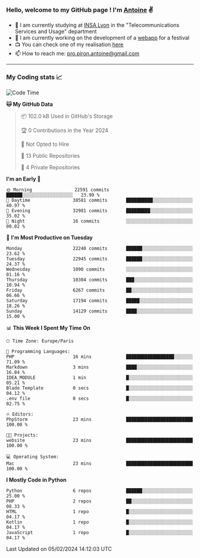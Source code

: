 ### Hello, welcome to my GitHub page ! I'm [Antoine](https://github.com/AntoinePiron) ✌️

- 🌱 I am currently studying at [INSA Lyon](https://www.insa-lyon.fr) in the "Telecommunications Services and Usage" department
- 🔭 I am currently working on the development of a [webapp](https://github.com/24HeuresINSA/Overbookd) for a festival
- 📺 You can check one of my realisation [here](https://astustc.fr)
- 📫 How to reach me: [pro.piron.antoine@gmail.com](mailto:pro.piron.antoine@gmail.com)

---

### My Coding stats 📈
<!--START_SECTION:waka-->
![Code Time](http://img.shields.io/badge/Code%20Time-204%20hrs%2015%20mins-blue)

**🐱 My GitHub Data** 

> 📦 102.0 kB Used in GitHub's Storage 
 > 
> 🏆 0 Contributions in the Year 2024
 > 
> 🚫 Not Opted to Hire
 > 
> 📜 13 Public Repositories 
 > 
> 🔑 4 Private Repositories 
 > 
**I'm an Early 🐤** 

```text
🌞 Morning                22591 commits       ██████░░░░░░░░░░░░░░░░░░░   23.99 % 
🌆 Daytime                38581 commits       ██████████░░░░░░░░░░░░░░░   40.97 % 
🌃 Evening                32981 commits       █████████░░░░░░░░░░░░░░░░   35.02 % 
🌙 Night                  16 commits          ░░░░░░░░░░░░░░░░░░░░░░░░░   00.02 % 
```
📅 **I'm Most Productive on Tuesday** 

```text
Monday                   22240 commits       ██████░░░░░░░░░░░░░░░░░░░   23.62 % 
Tuesday                  22945 commits       ██████░░░░░░░░░░░░░░░░░░░   24.37 % 
Wednesday                1090 commits        ░░░░░░░░░░░░░░░░░░░░░░░░░   01.16 % 
Thursday                 10304 commits       ███░░░░░░░░░░░░░░░░░░░░░░   10.94 % 
Friday                   6267 commits        ██░░░░░░░░░░░░░░░░░░░░░░░   06.66 % 
Saturday                 17194 commits       █████░░░░░░░░░░░░░░░░░░░░   18.26 % 
Sunday                   14129 commits       ████░░░░░░░░░░░░░░░░░░░░░   15.00 % 
```


📊 **This Week I Spent My Time On** 

```text
🕑︎ Time Zone: Europe/Paris

💬 Programming Languages: 
PHP                      16 mins             ██████████████████░░░░░░░   71.09 % 
Markdown                 3 mins              ████░░░░░░░░░░░░░░░░░░░░░   16.84 % 
IDEA_MODULE              1 min               █░░░░░░░░░░░░░░░░░░░░░░░░   05.21 % 
Blade Template           0 secs              █░░░░░░░░░░░░░░░░░░░░░░░░   04.12 % 
.env file                0 secs              █░░░░░░░░░░░░░░░░░░░░░░░░   02.75 % 

🔥 Editors: 
PhpStorm                 23 mins             █████████████████████████   100.00 % 

🐱‍💻 Projects: 
website                  23 mins             █████████████████████████   100.00 % 

💻 Operating System: 
Mac                      23 mins             █████████████████████████   100.00 % 
```

**I Mostly Code in Python** 

```text
Python                   6 repos             ██████░░░░░░░░░░░░░░░░░░░   25.00 % 
PHP                      2 repos             ██░░░░░░░░░░░░░░░░░░░░░░░   08.33 % 
HTML                     1 repo              █░░░░░░░░░░░░░░░░░░░░░░░░   04.17 % 
Kotlin                   1 repo              █░░░░░░░░░░░░░░░░░░░░░░░░   04.17 % 
JavaScript               1 repo              █░░░░░░░░░░░░░░░░░░░░░░░░   04.17 % 
```




 Last Updated on 05/02/2024 14:12:03 UTC
<!--END_SECTION:waka-->
